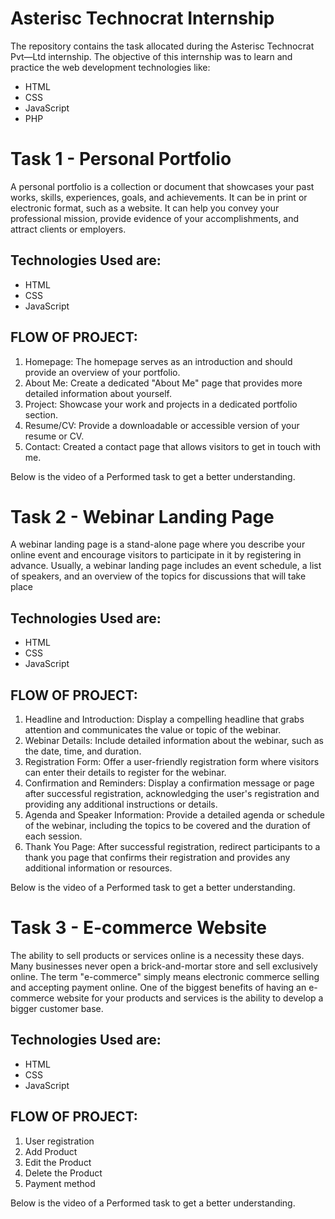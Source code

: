 # Asterisc Technocrat Internship
The repository contains the task allocated during the Asterisc Technocrat Pvt—Ltd internship.
The objective of this internship was to learn and practice the web development technologies like:
* HTML
* CSS
* JavaScript
* PHP

# Task 1 - Personal Portfolio
A personal portfolio is a collection or document that showcases your past works, skills, experiences, goals, and achievements. It can be in print or electronic format, such as a website. It can help you convey your professional mission, provide evidence of your accomplishments, and attract clients or employers.

## Technologies Used are:
- HTML
- CSS
- JavaScript

## FLOW OF PROJECT:
1. Homepage: The homepage serves as an introduction and should provide an overview of your portfolio.
2. About Me: Create a dedicated "About Me" page that provides more detailed information about yourself.
3. Project: Showcase your work and projects in a dedicated portfolio section.
4. Resume/CV: Provide a downloadable or accessible version of your resume or CV.
5. Contact: Created a contact page that allows visitors to get in touch with me.

Below is the video of a Performed task to get a better understanding.





# Task 2 - Webinar Landing Page
A webinar landing page is a stand-alone page where you describe your online event and encourage visitors to participate in it by registering in advance. Usually, a webinar landing page includes an event schedule, a list of speakers, and an overview of the topics for discussions that will take place

## Technologies Used are:
- HTML
- CSS
- JavaScript

## FLOW OF PROJECT:
1. Headline and Introduction: Display a compelling headline that grabs attention and communicates the
value or topic of the webinar.
2. Webinar Details: Include detailed information about the webinar, such as the date, time, and duration.
3. Registration Form: Offer a user-friendly registration form where visitors can enter their details to
register for the webinar.
4. Confirmation and Reminders: Display a confirmation message or page after successful registration,
acknowledging the user's registration and providing any additional instructions or details.
5. Agenda and Speaker Information: Provide a detailed agenda or schedule of the webinar, including the
topics to be covered and the duration of each session.
6. Thank You Page: After successful registration, redirect participants to a thank you page that confirms their
registration and provides any additional information or resources.

Below is the video of a Performed task to get a better understanding.



# Task 3 - E-commerce Website
The ability to sell products or services online is a necessity these days. Many businesses never open a brick-and-mortar store and sell exclusively online. The term "e-commerce" simply means electronic commerce selling and accepting payment online. One of the biggest benefits of having an e-commerce website for your products and services is the ability to develop a bigger customer base.

## Technologies Used are:
- HTML
- CSS
- JavaScript


## FLOW OF PROJECT:
1. User registration
2. Add Product
3. Edit the Product
4. Delete the Product
6. Payment method

Below is the video of a Performed task to get a better understanding.









